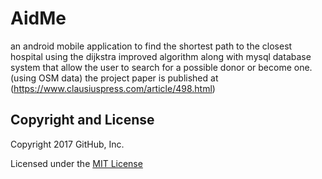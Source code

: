 # AidMe
an android mobile application to find the shortest path to the closest hospital using the dijkstra improved algorithm along with mysql database system that allow the user to search for a possible donor or become one. (using OSM data)
the project paper is published at (https://www.clausiuspress.com/article/498.html)


## Copyright and License

Copyright 2017 GitHub, Inc.

Licensed under the [MIT License](https://github.com/it2121/AidMe/edit/master/LICENSE.txt)

